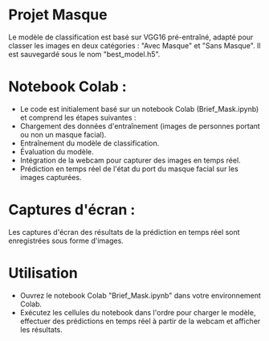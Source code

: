 # Projet Masque
Le modèle de classification est basé sur VGG16 pré-entraîné, adapté pour classer les images en deux catégories : "Avec Masque" et "Sans Masque".
Il est sauvegardé sous le nom "best_model.h5".

# Notebook Colab :

- Le code est initialement basé sur un notebook Colab (Brief_Mask.ipynb) et comprend les étapes suivantes :
- Chargement des données d'entraînement (images de personnes portant ou non un masque facial).
- Entraînement du modèle de classification.
- Évaluation du modèle.
- Intégration de la webcam pour capturer des images en temps réel.
- Prédiction en temps réel de l'état du port du masque facial sur les images capturées.

# Captures d'écran :

Les captures d'écran des résultats de la prédiction en temps réel sont enregistrées sous forme d'images.

# Utilisation
- Ouvrez le notebook Colab "Brief_Mask.ipynb" dans votre environnement Colab.
- Exécutez les cellules du notebook dans l'ordre pour charger le modèle, effectuer des prédictions en temps réel à partir de la webcam et afficher les résultats.
